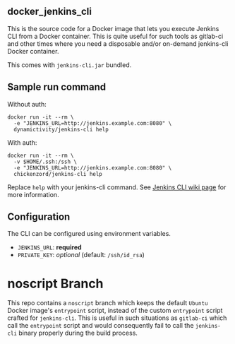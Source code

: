 docker_jenkins_cli
------------------
This is the source code for a Docker image that lets you execute Jenkins CLI from a Docker container. This is quite useful for such tools as gitlab-ci and other times where you need a disposable and/or on-demand jenkins-cli Docker container.

This comes with `jenkins-cli.jar` bundled.

## Sample run command
Without auth:
```
docker run -it --rm \
  -e "JENKINS_URL=http://jenkins.example.com:8080" \
  dynamictivity/jenkins-cli help
```

With auth:
```
docker run -it --rm \
  -v $HOME/.ssh:/ssh \
  -e "JENKINS_URL=http://jenkins.example.com:8080" \
  chickenzord/jenkins-cli help
```

Replace `help` with your jenkins-cli command. See [Jenkins CLI wiki page](https://wiki.jenkins-ci.org/display/JENKINS/Jenkins+CLI) for more information.


## Configuration
The CLI can be configured using environment variables.

- `JENKINS_URL`: **required**
- `PRIVATE_KEY`: *optional* (default: `/ssh/id_rsa`)

# noscript Branch
This repo contains a `noscript` branch which keeps the default `Ubuntu` Docker image's `entrypoint` script, instead of the custom `entrypoint` script crafted for `jenkins-cli`. This is useful in such situations as `gitlab-ci` which call the `entrypoint` script and would consequently fail to call the `jenkins-cli` binary properly during the build process.
